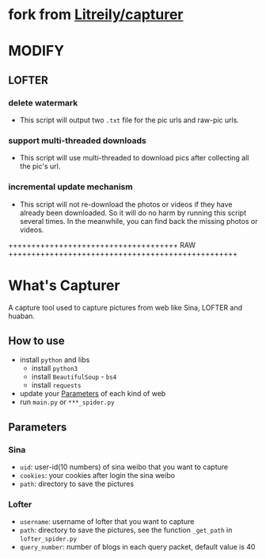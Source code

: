# fork from [Litreily/capturer](https://github.com/Litreily/capturer)

# MODIFY

## LOFTER

### delete watermark
- This script will output two `.txt` file for the pic urls and raw-pic urls.

### support multi-threaded downloads
- This script will use multi-threaded to download pics after collecting all the pic's url.

### incremental update mechanism
- This script will not re-download the photos or videos if they have already been downloaded. So it will do no harm by running this script several times. In the meanwhile, you can find back the missing photos or videos.

+++++++++++++++++++++++++++++++++++++ RAW ++++++++++++++++++++++++++++++++++++++++++++++++++
# What's Capturer

A capture tool used to capture pictures from web like Sina, LOFTER and huaban.

## How to use

- install `python` and libs
  - install `python3`
  - install `BeautifulSoup` - `bs4`
  - install `requests`
- update your [Parameters](#parameters) of each kind of web
- run `main.py` or `***_spider.py`

## Parameters

### Sina

- `uid`: user-id(10 numbers) of sina weibo that you want to capture
- `cookies`: your cookies after login the sina weibo
- `path`: directory to save the pictures

### Lofter

- `username`: username of lofter that you want to capture
- `path`: directory to save the pictures, see the function `_get_path` in `lofter_spider.py`
- `query_number`: number of blogs in each query packet, default value is 40
